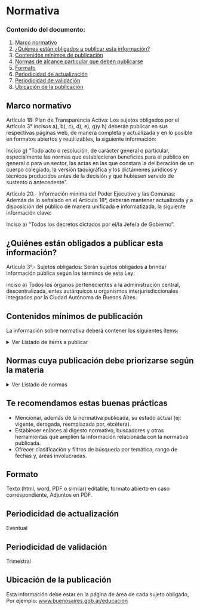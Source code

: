 <h1> Normativa</h1> 
<h3>  Contenido del documento: </h3> 
<ol>
 <li><a href="#marco">Marco normativo</a></li>
 <li><a href="#obligados">¿Quiénes están obligados a publicar esta información?</a></li>
 <li><a href="#contenidos">Contenidos mínimos de publicación</a></li>
  <li><a href="#normas">Normas de alcance particular que deben publicarse</a></li>
 <li><a href="#formato">Formato</a></li>
 <li><a href="#perio">Periodicidad de actualización</a></li>
   <li><a href="#valid">Periodicidad de validación</a></li>
 <li><a href="#ubicacion">Ubicación de la publicación</a></li>
 
 
</ol>
 
<h2 id="marco">Marco normativo</h2>  
<p>
Artículo 18: Plan de Transparencia Activa: Los sujetos obligados por el Artículo 3° incisos a), b), c), d), e), g)y h) deberán publicar en sus respectivas páginas web, de manera completa y actualizada y en lo posible en formatos abiertos y reutilizables, la siguiente información:

Inciso g) “Todo acto o resolución, de carácter general o particular, especialmente las normas que establecieran beneficios para el público en general o para un sector, las actas en las que constara la deliberación de un cuerpo colegiado, la versión taquigráfica y los dictámenes jurídicos y técnicos producidos antes de la decisión y que hubiesen servido de sustento o antecedente”.

Artículo 20.- Información mínima del Poder Ejecutivo y las Comunas: Además de lo señalado en el Artículo 18°, deberán mantener actualizada y a disposición del público de manera unificada e informatizada, la siguiente información clave: 

Inciso a) “Todos los decretos dictados por el/la Jefe/a de Gobierno”. 

</p>
<h2 id="obligados"> ¿Quiénes están obligados a publicar esta información?</h2> 
<p>
Artículo 3°.- Sujetos obligados: Serán sujetos obligados a brindar información pública según los términos de esta Ley:

inciso a) Todos los órganos pertenecientes a la administración central, descentralizada, entes autárquicos u organismos interjurisdiccionales integrados por la Ciudad Autónoma de Buenos Aires.
</p>

<h2 id="contenidos"> Contenidos mínimos de publicación </h2> 
<p>La información sobre normativa deberá contener los siguientes ítems: </p>
<details><summary> Ver Listado de ítems a publicar </summary>
<p>

|	Ítem	|
|		------------- |
|	Leyes sancionadas de la CABA|
| Decretos dictados de la CABA |
| Resoluciones de alcance general y carácter permanente|
| Resoluciones de alcance particular y carácter permanente (ver cuadro)|
| Disposiciones de alcance general y carácter permanente|
| Disposiciones de alcance particular y carácter permanente (ver cuadro)|

</p>
</details>
<h2 id="normas"> Normas cuya publicación debe priorizarse según la materia </h2>
<details><summary> Ver Listado de normas </summary>
<p>


|	Ítem	|
|		------------- |
|	Asignación de aportes públicos a un partido político o alianza	|
|	Convenios administrativos	|
|	Designaciones de funcionarios (Ministros, Secretarios, Subsecretarios, Directores Generales, Director Ejecutivo de Agencias), régimen gerencial, Planta Permanente y Planta Transitoria, Planta de Gabinete, síndicos y directorio de Sociedades del Estados.	|
|	Renuncias, sanciones y transferencias de agentes	|
|	Contratación de personas para prestar servicios técnicos, profesionales u operativos	|
|	Asignación de Suplemento de Gabinete	|
|	Otorgamiento de predios a asociaciones civiles o sujetos determinados	|
|	Condonación de deuda	|
|	Licitación Privada o Concurso Privado, Contratación Directa, Contratación Menor, aprobación de economías/demasías	|
|	Proceso de compras(llamado, adjudicación)	|
|	Cualquier acto dictado en el marco de una Licitación Pública adjudicada	|
|	Redeterminación de precios	|
|	Aprobación de gastos/rendición de fondos  de caja chica común/especial	|
|	Sanciones y penalidades aplicadas a los proveedores del Sistema Buenos Aires Compras (BAC)	|
|	Donaciones sin emplazamiento	|
|	Otorgamiento de concesiones	|
|	Otorgamiento y rendición de subsidios	|
|	Otorgamiento de mecenazgo	|
|	Habilitación para locales y empresas determinados	|
|	Declaración de impacto ambiental	|
</p>
</details>

<h2> Te recomendamos estas buenas prácticas</h2>
<ul>
<li>Mencionar, además de la normativa publicada, su estado actual (ej: vigente, derogada, reemplazada por, etcétera).</li>
<li>Establecer enlaces al digesto normativo, buscadores y otras herramientas que amplíen la información relacionada con la normativa publicada.</li>
<li>Ofrecer clasificación y filtros de búsqueda por temática, rango de fechas y, áreas involucradas.</li>
</ul>
</p>

<h2 id="formato"> Formato </h2>
<p> Texto (html, word, PDF o similar) editable, formato abierto en caso correspondiente,
Adjuntos en PDF.

<h2 id="perio"> Periodicidad de actualización</h2>
<p>Eventual</p>

<h2 id="valid"> Periodicidad de validación</h2>
<p>Trimestral</p>


<h2 id="ubicacion"> Ubicación de la publicación</h2>
<p>
Esta información debe estar en la página de área de cada sujeto obligado, Por ejemplo: <a href="www.buenosaires.gob.ar/educacion">www.buenosaires.gob.ar/educacion </a>

 
</p>

<!-- | Compromiso | Fecha de cumplimiento |
| --- | --- |
| Listado | |
| Pliego | |
| Tipo de contratación | |
| Certificados de aptitud ambiental | |
| Incorporar AUSA, IVC | |
-->
